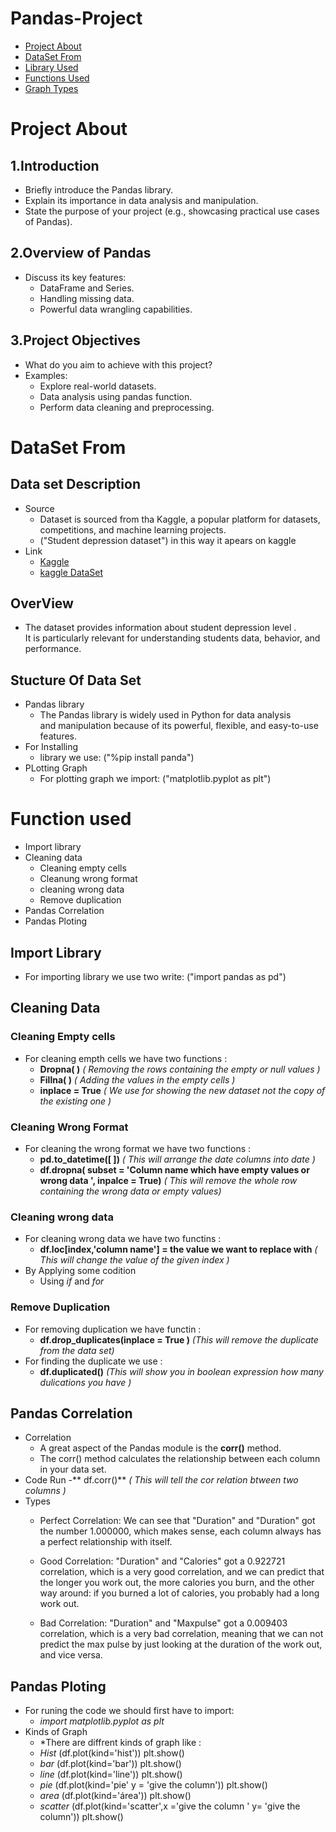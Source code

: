 # Pandas-Project
- [Project About]( #Project-about )
- [DataSet From]( #DataSet-From )
- [Library Used]( #Library-used )
- [Functions Used]( #Function-used )
- [Graph Types]( #Graph-Types )

# Project About
## 1.Introduction
   - Briefly introduce the Pandas library.
   - Explain its importance in data analysis and manipulation.
   - State the purpose of your project (e.g., showcasing practical use cases of Pandas).
## 2.Overview of Pandas
   - Discuss its key features:
     - DataFrame and Series.
     - Handling missing data.
     - Powerful data wrangling capabilities.

## 3.Project Objectives
  - What do you aim to achieve with this project?
  - Examples:
    - Explore real-world datasets.
    - Data analysis using pandas function.
    - Perform data cleaning and preprocessing.

# DataSet From
## Data set Description
- Source
   - Dataset is sourced from tha Kaggle, a popular platform for datasets, 
     competitions, and machine learning projects.
   - ("Student depression dataset") in this way it apears on kaggle
- Link 
   - [Kaggle](https://www.kaggle.com/)
   - [kaggle DataSet](https://www.kaggle.com/datasets/hopesb/student-depression-dataset)
## OverView
- The dataset provides information about student depression level .<br> 
  It is particularly relevant for understanding students data, behavior, and  performance.
## Stucture Of Data Set
- Pandas library
    - The Pandas library is widely used in Python for data analysis<br> and manipulation because of its powerful, flexible, and easy-to-use features. 
- For Installing 
    - library we use:  ("%pip install panda")
- PLotting Graph
    - For plotting graph we import:  ("matplotlib.pyplot as plt")
  
# Function used 
- Import library
- Cleaning data
    - Cleaning empty cells
    - Cleanung wrong format 
    - cleaning wrong data
    - Remove duplication
- Pandas Correlation
- Pandas Ploting
  
## Import Library
- For importing library we use two write: ("import pandas as pd") 
## Cleaning Data 
### Cleaning Empty cells 
- For cleaning empth cells we have two functions :
     - **Dropna( )** *( Removing the rows containing the empty or null values )*
     - **Fillna( )**  *( Adding the values in the empty cells )*
     - **inplace = True**   *( We use for showing the new dataset not the copy of the existing one )* 
### Cleaning Wrong Format
- For cleaning the wrong format we have two functions :
     - **pd.to_datetime([ ])** *( This will arrange the date columns into date )*
     -  **df.dropna( subset = 'Column name which have empty values or wrong data ', inpalce = True)** *( This will remove the whole row containing the wrong data or empty values)*
### Cleaning wrong data 
- For cleaning wrong data we have two functins :
    - **df.loc[index,'column name'] = the value we want to replace with** *( This will change the value of the given index )*
- By Applying some codition 
   - Using *if* and *for* 
### Remove Duplication 
- For removing duplication we have  functin :
    - **df.drop_duplicates(inplace = True )** *(This will remove the duplicate from the data set)*
- For finding the duplicate we use :
    - **df.duplicated()** *(This will show you in boolean expression how many dulications you have )*
  
## Pandas Correlation
- Correlation
   - A great aspect of the Pandas module is the **corr()** method.
   - The corr() method calculates the relationship between each column in your data set. 
- Code Run
   -** df.corr()** *( This will tell the cor relation btween two columns )*
- Types 
   - Perfect Correlation:
We can see that "Duration" and "Duration" got the number 1.000000, which makes sense, each column always has a perfect relationship with itself.

   - Good Correlation:
"Duration" and "Calories" got a 0.922721 correlation, which is a very good correlation, and we can predict that the longer you work out, the more calories you burn, and the other way around: if you burned a lot of calories, you probably had a long work out.

   - Bad Correlation:
"Duration" and "Maxpulse" got a 0.009403 correlation, which is a very bad correlation, meaning that we can not predict the max pulse by just looking at the duration of the work out, and vice versa.

## Pandas Ploting
- For runing the code we should first have to import:
    - *import matplotlib.pyplot as plt*
- Kinds of Graph
  - *There are diffrent kinds of graph like :
  - *Hist* (df.plot(kind='hist'))
         plt.show()
  - *bar* (df.plot(kind='bar'))
         plt.show()
  - *line* (df.plot(kind='line'))
         plt.show() 
  - *pie* (df.plot(kind='pie'  y = 'give the column'))
         plt.show()
  - *area* (df.plot(kind='área'))
         plt.show()
  - *scatter* (df.plot(kind='scatter',x ='give the column ' y= 'give the column'))
         plt.show()